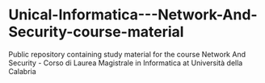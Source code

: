 # Unical-Informatica---Network-And-Security-course-material
Public repository containing study material for the course Network And Security - Corso di Laurea Magistrale in Informatica at Università della Calabria
